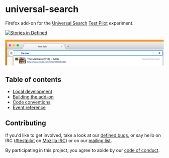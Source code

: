 # universal-search

Firefox add-on for the [Universal Search](https://wiki.mozilla.org/Firefox/Universal_Search) [Test Pilot](https://wiki.mozilla.org/Test_Pilot) experiment.

[![Stories in Defined](https://badge.waffle.io/mozilla/universal-search.png?label=status:defined&title=Defined)](http://waffle.io/mozilla/universal-search)

![Screenshot of a Universal Search recommendation](docs/images/screenshot.png)

## Table of contents

- [Local development](docs/local.md)
- [Building the add-on](docs/build.md)
- [Code conventions](docs/conventions.md)
- [Event reference](docs/events.md)


## Contributing

If you'd like to get involved, take a look at our [defined bugs], or say hello on IRC ([#testpilot] on [Mozilla IRC]) or on our [mailing list].

By participating in this project, you agree to abide by our [code of conduct](./CODE_OF_CONDUCT.md).

[defined bugs]: https://github.com/mozilla/universal-search/issues?q=is%3Aopen+is%3Aissue+label%3Astatus%3Adefined
[mailing list]: https://mail.mozilla.org/listinfo/testpilot-dev
[Mozilla IRC]: https://wiki.mozilla.org/IRC
[#testpilot]: irc://irc.mozilla.org/testpilot
